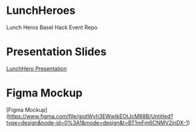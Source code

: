 # LunchHeroes

Lunch Heros Basel Hack Event Repo

# Presentation Slides

[LunchHero Presentation](https://www.canva.com/design/DAFyifsFr18/oOybsSYmFfqYSdd0SuqZMA/edit?utm_content=DAFyifsFr18&utm_campaign=designshare&utm_medium=link2&utm_source=sharebutton)

# Figma Mockup

[Figma Mockup] (https://www.figma.com/file/gjotWvh3EWwIkEOtJcM88B/Untitled?type=design&node-id=0%3A1&mode=design&t=BT1mFm6CNMV2inDX-1)
